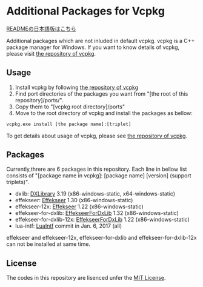 # Additional Packages for Vcpkg

[READMEの日本語版はこちら](./README_JP.md)

Additional packages which are not inluded in default vcpkg.
vcpkg is a C++ package manager for Windows.
If you want to know details of vcpkg, please visit [the repository of vcpkg](https://github.com/Microsoft/vcpkg).

## Usage

1. Install vcpkg by following [the repository of vcpkg](https://github.com/Microsoft/vcpkg)
1. Find port directories of the packages you want from "[the root of this repository]/ports/".
1. Copy them to "[vcpkg root directory]/ports"
1. Move to the root directory of vcpkg and install the packages as bellow:

```ps
vcpkg.exe install [the package name]:[triplet]
```

To get details about usage of vcpkg, please see [the repository of vcpkg](https://github.com/Microsoft/vcpkg).

## Packages

Currently,threre are 6 packages in this repository.
Each line in bellow list consists of "[package name in vcpkg]: [package name] [version] (support triplets)".

- dxlib: [DXLibrary](http://dxlib.o.oo7.jp/) 3.19 (x86-windows-static, x64-windows-static)
- effekseer: [Effekseer](https://effekseer.github.io/en/index.html) 1.30 (x86-windows-static)
- effekseer-12x: [Effekseer](https://effekseer.github.io/en/index.html) 1.22 (x86-windows-static)
- effekseer-for-dxlib: [EffekseerForDxLib](https://effekseer.github.io/en/index.html) 1.32 (x86-windows-static)
- effekseer-for-dxlib-12x: [EffekseerForDxLib](https://effekseer.github.io/en/index.html) 1.22 (x86-windows-static)
- lua-intf: [LuaIntf](https://github.com/SteveKChiu/lua-intf) commit in Jan. 6, 2017 (all)

effekseer and effekseer-12x, effekseer-for-dxlib and effekseer-for-dxlib-12x can not be installed at same time.

## License

The codes in this repository are lisenced unfer the [MIT License](./LICENSE).
